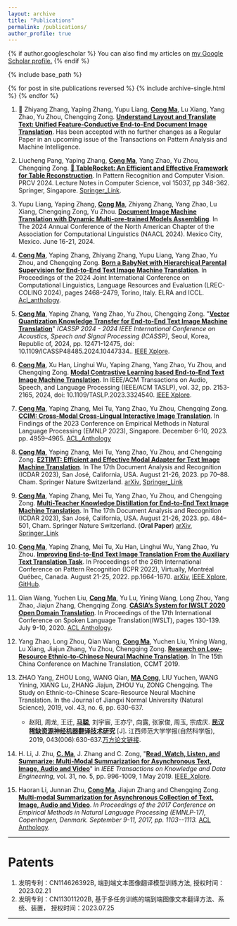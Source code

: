 ```yaml
---
layout: archive
title: "Publications"
permalink: /publications/
author_profile: true
---
```


{% if author.googlescholar %}
  You can also find my articles on <u><a href="{{author.googlescholar}}">my Google Scholar profile</a>.</u>
{% endif %}

{% include base_path %}

{% for post in site.publications reversed %}
  {% include archive-single.html %}
{% endfor %}




1. 🎉  Zhiyang Zhang, Yaping Zhang, Yupu Liang, **<u>Cong Ma</u>**, Lu Xiang, Yang Zhao, Yu Zhou, Chengqing Zong. **<u>Understand Layout and Translate Text: Unified Feature-Conductive End-to-End Document Image Translation</u>**. Has been accepted with no further changes as a Regular Paper in an upcoming issue of the Transactions on Pattern Analysis and Machine Intelligence.

2. Liucheng Pang, Yaping Zhang, **<u>Cong Ma</u>**, Yang Zhao, Yu Zhou, Chengqing Zong. **<u>🚀 TableRocket: An Efficient and Effective Framework for Table Reconstruction</u>**.  In Pattern Recognition and Computer Vision. PRCV 2024. Lecture Notes in Computer Science, vol 15037, pp 348-362. Springer, Singapore. [Springer_Link](https://doi.org/10.1007/978-981-97-8511-7_25).

3. Yupu Liang, Yaping Zhang, **<u>Cong Ma</u>**, Zhiyang Zhang, Yang Zhao, Lu Xiang, Chengqing Zong, Yu Zhou. **<u>Document Image Machine Translation with Dynamic Multi-pre-trained Models Assembling</u>**. In The 2024 Annual Conference of the North American Chapter of the Association for Computational Linguistics (NAACL 2024). Mexico City, Mexico. June 16-21, 2024.

4. **<u>Cong Ma</u>**, Yaping Zhang, Zhiyang Zhang, Yupu Liang, Yang Zhao, Yu Zhou, and Chengqing Zong. **<u>Born a BabyNet with Hierarchical Parental Supervision for End-to-End Text Image Machine Translation</u>**. In Proceedings of the 2024 Joint International Conference on Computational Linguistics, Language Resources and Evaluation (LREC-COLING 2024), pages 2468–2479, Torino, Italy. ELRA and ICCL. [Acl_anthology](https://aclanthology.org/2024.lrec-main.222/).

5. **<u>Cong Ma</u>**, Yaping Zhang, Yang Zhao, Yu Zhou, Chengqing Zong. "**<u>Vector Quantization Knowledge Transfer for End-to-End Text Image Machine Translation</u>**" *ICASSP 2024 - 2024 IEEE International Conference on Acoustics, Speech and Signal Processing (ICASSP)*, Seoul, Korea, Republic of, 2024, pp. 12471-12475, doi: 10.1109/ICASSP48485.2024.10447334..  [IEEE Xplore](https://ieeexplore.ieee.org/document/10447334).

6. **<u>Cong Ma</u>**, Xu Han, Linghui Wu, Yaping Zhang, Yang Zhao, Yu Zhou, and Chengqing Zong. **<u>Modal Contrastive Learning based End-to-End Text Image Machine Translation</u>**. In IEEE/ACM Transactions on Audio, Speech, and Language Processing (IEEE/ACM TASLP), vol. 32, pp. 2153-2165, 2024, doi: 10.1109/TASLP.2023.3324540.  [IEEE Xplore](https://ieeexplore.ieee.org/document/10284997/).

7. **<u>Cong Ma</u>**, Yaping Zhang, Mei Tu, Yang Zhao, Yu Zhou, Chengqing Zong. **<u>CCIM: Cross-Modal Cross-Lingual Interactive Image Translation</u>**. In Findings of the 2023 Conference on Empirical Methods in Natural Language Processing (EMNLP 2023), Singapore. December 6-10, 2023. pp. 4959–4965. [ACL_Anthology](https://aclanthology.org/2023.findings-emnlp.330/)

8. **<u>Cong Ma</u>**, Yaping Zhang, Mei Tu, Yang Zhao, Yu Zhou, and Chengqing Zong. **<u>E2TIMT: Efficient and Effective Modal Adapter for Text Image Machine Translation</u>**. In The 17th Document Analysis and Recognition (ICDAR 2023), San José, California, USA. August 21-26, 2023. pp 70–88. Cham. Springer Nature Switzerland.  [arXiv](https://arxiv.org/abs/2305.05166), [Springer_Link](https://link.springer.com/chapter/10.1007/978-3-031-41731-3_5)

9. **<u>Cong Ma</u>**, Yaping Zhang, Mei Tu, Yang Zhao, Yu Zhou, and Chengqing Zong. **<u>Multi-Teacher Knowledge Distillation for End-to-End Text Image Machine Translation</u>**. In The 17th Document Analysis and Recognition (ICDAR 2023), San José, California, USA. August 21-26, 2023. pp. 484–501, Cham. Springer Nature Switzerland. (**Oral Paper**) [arXiv](https://arxiv.org/abs/2305.05226), [Springer_Link](https://link.springer.com/chapter/10.1007/978-3-031-41676-7_28)

10. **<u>Cong Ma</u>**, Yaping Zhang, Mei Tu, Xu Han, Linghui Wu, Yang Zhao, Yu Zhou. **<u>Improving End-to-End Text Image Translation From the Auxiliary Text Translation Task</u>**. In Proceedings of the 26th International Conference on Pattern Recognition (ICPR 2022), Virtually, Montréal Québec, Canada. August 21-25, 2022. pp.1664-1670. [arXiv](http://arxiv.org/abs/2210.03887), [IEEE Xplore](https://ieeexplore.ieee.org/document/9956695/), [GitHub](https://github.com/EriCongMa/E2E_TIT_With_MT).

11. Qian Wang, Yuchen Liu, **<u>Cong Ma</u>**, Yu Lu, Yining Wang, Long Zhou, Yang Zhao, Jiajun Zhang, Chengqing Zong. [**CASIA’s System for IWSLT 2020 Open Domain Translation**](https://www.aclweb.org/anthology/2020.iwslt-1.15/). In Proceedings of the 17th International Conference on Spoken Language Translation(IWSLT), pages 130-139. July 9-10, 2020. [ACL Anthology](https://www.aclweb.org/anthology/2020.iwslt-1.15/).

12. Yang Zhao, Long Zhou, Qian Wang, **<u>Cong Ma</u>**, Yuchen Liu, Yining Wang, Lu Xiang, Jiajun Zhang, Yu Zhou, Chengqing Zong. **<u>Research on Low-Resource Ethnic-to-Chinese Neural Machine Translation</u>**. In The 15th China Conference on Machine Translation, CCMT 2019.

13. ZHAO Yang, ZHOU Long, WANG Qian, **<u>MA Cong</u>**, LIU Yuchen, WANG Yining, XIANG Lu, ZHANG Jiajun, ZHOU Yu, ZONG Chengqing. The Study on Ethnic-to-Chinese Scare-Resource Neural Machine Translation. In the Journal of Jiangxi Normal University (Natural Science), 2019, vol. 43, no. 6, pp. 630-637. 
    - 赵阳, 周龙, 王迁, **<u>马聪</u>**, 刘宇宸, 王亦宁, 向露, 张家俊, 周玉, 宗成庆. [**民汉稀缺资源神经机器翻译技术研究**](http://d.wanfangdata.com.cn/periodical/jxsfdxxb201906012) [J]. 江西师范大学学报(自然科学版), 2019, 043(006):630-637.[万方论文链接](http://d.wanfangdata.com.cn/periodical/jxsfdxxb201906012).

14. H. Li, J. Zhu, **<u>C. Ma</u>**, J. Zhang and C. Zong, "[**Read, Watch, Listen, and Summarize: Multi-Modal Summarization for Asynchronous Text, Image, Audio and Video**](https://github.com/EriCongMa/Publications-of-EriC.MA/blob/master/Journal_Papers/2018-TKDE-CongMa.pdf)" in *IEEE Transactions on Knowledge and Data Engineering*, vol. 31, no. 5, pp. 996-1009, 1 May 2019. [IEEE_Xplore](https://ieeexplore.ieee.org/document/8387512?arnumber=8387512&source=authoralert).

15. Haoran Li, Junnan Zhu, **<u>Cong Ma</u>**, Jiajun Zhang and Chengqing Zong. [**Multi-modal Summarization for Asynchronous Collection of Text, Image, Audio and Video**](https://aclanthology.org/D17-1114.pdf). *In Proceedings of the 2017 Conference on Empirical Methods in Natural Language Processing (EMNLP-17), Copenhagen, Denmark. September 9-11, 2017, pp. 1103--1113.* [ACL Anthology](https://aclanthology.org/D17-1114.pdf).

---

# Patents

1. 发明专利：CN114626392B, 端到端文本图像翻译模型训练方法, 授权时间：2023.02.21
2. 发明专利：CN113011202B, 基于多任务训练的端到端图像文本翻译方法、系统、装置， 授权时间：2023.07.25

---
